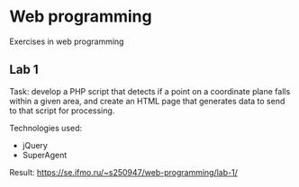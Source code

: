 # Web programming

Exercises in web programming

## Lab 1

Task: develop a PHP script that detects if a point on a coordinate plane falls within a given area, and create an HTML page that generates data to send to that script for processing.

Technologies used:
- jQuery
- SuperAgent

Result: https://se.ifmo.ru/~s250947/web-programming/lab-1/
